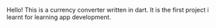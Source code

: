 Hello! This is a currency converter written in dart. It is the first project i learnt for learning app development.
